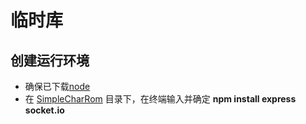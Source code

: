 # 临时库

## 创建运行环境

* 确保已下载[node](https://nodejs.org/en/download/)
* 在 [SimpleCharRom](./SimpleChatRom/) 目录下，在终端输入并确定 __npm install express socket.io__